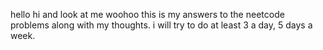 hello hi and look at me woohoo 
this is my answers to the neetcode problems along with my thoughts. i will try to do at least 3 a day, 5 days a week. 